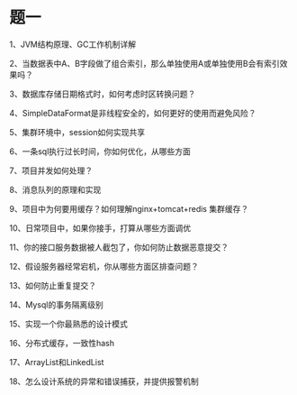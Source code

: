 # 题一

1、JVM结构原理、GC工作机制详解

2、当数据表中A、B字段做了组合索引，那么单独使用A或单独使用B会有索引效果吗？

3、数据库存储日期格式时，如何考虑时区转换问题？

4、SimpleDataFormat是非线程安全的，如何更好的使用而避免风险？

5、集群环境中，session如何实现共享

6、一条sql执行过长时间，你如何优化，从哪些方面

7、项目并发如何处理？

8、消息队列的原理和实现

9、项目中为何要用缓存？如何理解nginx+tomcat+redis 集群缓存？

10、日常项目中，如果你接手，打算从哪些方面调优

11、你的接口服务数据被人截包了，你如何防止数据恶意提交？

12、假设服务器经常宕机，你从哪些方面区排查问题？

13、如何防止重复提交？

14、Mysql的事务隔离级别

15、实现一个你最熟悉的设计模式

16、分布式缓存，一致性hash

17、ArrayList和LinkedList

18、怎么设计系统的异常和错误捕获，并提供报警机制


